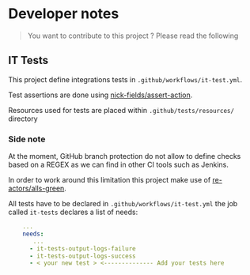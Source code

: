 # Developer notes

> You want to contribute to this project ? Please read the following

## IT Tests

This project define integrations tests in `.github/workflows/it-test.yml`.

Test assertions are done using [nick-fields/assert-action](https://github.com/nick-fields/assert-action).

Resources used for tests are placed within `.github/tests/resources/` directory

### Side note

At the moment, GitHub branch protection do not allow to define checks based
on a REGEX as we can find in other CI tools such as Jenkins.

In order to work around this limitation this project make
use of [re-actors/alls-green](https://github.com/re-actors/alls-green).

All tests have to be declared in `.github/workflows/it-test.yml`
the job called `it-tests` declares a list of needs:

```yaml
    ...
    needs:
       ...
      - it-tests-output-logs-failure
      - it-tests-output-logs-success
      - < your new test > <-------------- Add your tests here
```
